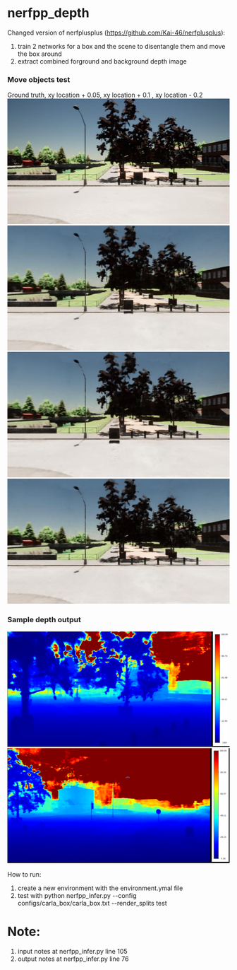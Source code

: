 # nerfpp_depth
Changed version of nerfplusplus (https://github.com/Kai-46/nerfplusplus):
1. train 2 networks for a box and the scene to disentangle them and move the box around 
2. extract combined forground and background depth image
### Move objects test 
Ground truth, xy location + 0.05, xy location + 0.1 , xy location - 0.2
![alt text](https://github.com/sally-chen/nerfpp_depth/blob/main/move0.jpg)
![alt text](https://github.com/sally-chen/nerfpp_depth/blob/main/move1.jpg)
![alt text](https://github.com/sally-chen/nerfpp_depth/blob/main/move2.jpg)
![alt text](https://github.com/sally-chen/nerfpp_depth/blob/main/move3.jpg)


### Sample depth output
![alt text](https://github.com/sally-chen/nerfpp_depth/blob/main/depth.png)
![alt text](https://github.com/sally-chen/nerfpp_depth/blob/main/depth2.png)



How to run:
1. create a new environment with the environment.ymal file 
2. test with 
python nerfpp_infer.py --config configs/carla_box/carla_box.txt --render_splits test


# Note:
1. input notes at nerfpp_infer.py line 105 
2. output notes at nerfpp_infer.py line 76
